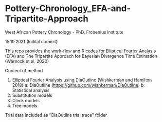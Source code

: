# Pottery-Chronology_EFA-and-Tripartite-Approach

West African Pottery Chronology - PhD, Frobenius Institute

15.10.2021 (Initital commit)

This repo provides the work-flow and R codes for Elliptical Fourier Analysis (EFA) and The Tripartite Approach for Bayesian Divergence Time Estimation (Warnock et al. 2020)

Content of method

1)  Elliptical Fourier Analysis using DiaOutline (Wishkerman and Hamilton 2018)
    a: DiaOutline (https://github.com/wishkerman/DiaOutline)
    b: Statistical analysis
2)  Substitution models
3)  Clock models
4)  Tree models

Trial data included as "DiaOutline trial trace" folder
